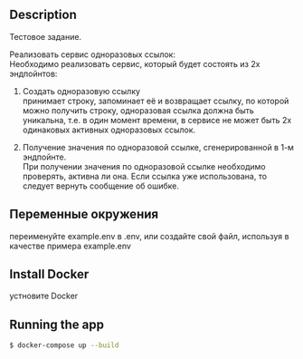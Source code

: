 ## Description

Тестовое задание.

Реализовать сервис одноразовых ссылок:      
Необходимо реализовать сервис, который будет состоять из 2х эндпойнтов:      
     
 1. Создать одноразовую ссылку      
принимает строку, запоминает её и возвращает ссылку, по которой можно получить строку, одноразовая ссылка должна быть уникальна, т.е. в один момент времени, в сервисе не может быть 2х одинаковых активных одноразовых ссылок.      
      
 2. Получение значения по одноразовой ссылке, сгенерированной в 1-м эндпойнте.      
При получении значения по одноразовой ссылке необходимо проверять, активна ли она. Если ссылка уже использована, то следует вернуть сообщение об ошибке.

## Переменные окружения

переименуйте example.env в .env, или создайте свой файл, используя в качестве примера example.env

## Install Docker

устновите Docker

## Running the app
```bash
$ docker-compose up --build
```
